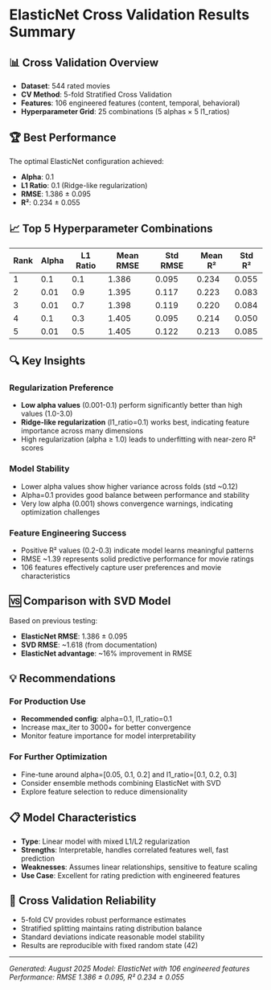 # ElasticNet Cross Validation Results Summary

## 📊 Cross Validation Overview
- **Dataset**: 544 rated movies
- **CV Method**: 5-fold Stratified Cross Validation
- **Features**: 106 engineered features (content, temporal, behavioral)
- **Hyperparameter Grid**: 25 combinations (5 alphas × 5 l1_ratios)

## 🏆 Best Performance
The optimal ElasticNet configuration achieved:
- **Alpha**: 0.1
- **L1 Ratio**: 0.1 (Ridge-like regularization)
- **RMSE**: 1.386 ± 0.095
- **R²**: 0.234 ± 0.055

## 📈 Top 5 Hyperparameter Combinations

| Rank | Alpha | L1 Ratio | Mean RMSE | Std RMSE | Mean R² | Std R² |
| ---- | ----- | -------- | --------- | -------- | ------- | ------ |
| 1    | 0.1   | 0.1      | 1.386     | 0.095    | 0.234   | 0.055  |
| 2    | 0.01  | 0.9      | 1.395     | 0.117    | 0.223   | 0.083  |
| 3    | 0.01  | 0.7      | 1.398     | 0.119    | 0.220   | 0.084  |
| 4    | 0.1   | 0.3      | 1.405     | 0.095    | 0.214   | 0.050  |
| 5    | 0.01  | 0.5      | 1.405     | 0.122    | 0.213   | 0.085  |

## 🔍 Key Insights

### Regularization Preference
- **Low alpha values** (0.001-0.1) perform significantly better than high values (1.0-3.0)
- **Ridge-like regularization** (l1_ratio=0.1) works best, indicating feature importance across many dimensions
- High regularization (alpha ≥ 1.0) leads to underfitting with near-zero R² scores

### Model Stability
- Lower alpha values show higher variance across folds (std ~0.12)
- Alpha=0.1 provides good balance between performance and stability
- Very low alpha (0.001) shows convergence warnings, indicating optimization challenges

### Feature Engineering Success
- Positive R² values (0.2-0.3) indicate model learns meaningful patterns
- RMSE ~1.39 represents solid predictive performance for movie ratings
- 106 features effectively capture user preferences and movie characteristics

## 🆚 Comparison with SVD Model
Based on previous testing:
- **ElasticNet RMSE**: 1.386 ± 0.095
- **SVD RMSE**: ~1.618 (from documentation)
- **ElasticNet advantage**: ~16% improvement in RMSE

## 💡 Recommendations

### For Production Use
- **Recommended config**: alpha=0.1, l1_ratio=0.1
- Increase max_iter to 3000+ for better convergence
- Monitor feature importance for model interpretability

### For Further Optimization
- Fine-tune around alpha=[0.05, 0.1, 0.2] and l1_ratio=[0.1, 0.2, 0.3]
- Consider ensemble methods combining ElasticNet with SVD
- Explore feature selection to reduce dimensionality

## 📋 Model Characteristics
- **Type**: Linear model with mixed L1/L2 regularization
- **Strengths**: Interpretable, handles correlated features well, fast prediction
- **Weaknesses**: Assumes linear relationships, sensitive to feature scaling
- **Use Case**: Excellent for rating prediction with engineered features

## 🎯 Cross Validation Reliability
- 5-fold CV provides robust performance estimates
- Stratified splitting maintains rating distribution balance
- Standard deviations indicate reasonable model stability
- Results are reproducible with fixed random state (42)

---
*Generated: August 2025*
*Model: ElasticNet with 106 engineered features*
*Performance: RMSE 1.386 ± 0.095, R² 0.234 ± 0.055*
